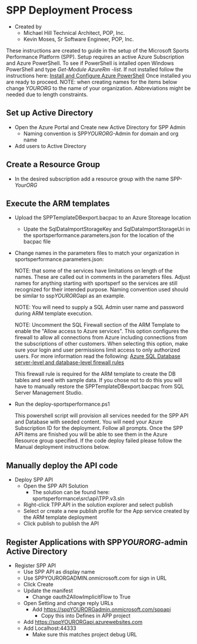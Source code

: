 # SPP Deployment Process
+ Created by
  - Michael Hill Technical Architect, POP, Inc.
  - Kevin Moses, Sr Software Engineer, POP, Inc.

These instructions are created to guide in the setup of the Microsoft Sports Performance Platform (SPP). Setup requires an active Azure Subscription and Azure PowerShell. To see if PowerShell is intalled open Windows PowerShell and type *Get-Module AzureRm -list*. If not installed follow the instructions here: [Install and Configure Azure PowerShell](https://docs.microsoft.com/en-us/powershell/azure/install-azurerm-ps?view=azurermps-4.1.0&viewFallbackFrom=azurermps-4.0.0) Once installed you are ready to proceed. NOTE: when creating names for the items below change *YOURORG* to the name of your organization. Abbreviations might be needed due to length constraints.

## Set up Active Directory
  * Open the Azure Portal and Create new Active Directory for SPP Admin
    * Naming convention is SPP*YOURORG*-Admin for domain and org name
  * Add users to Active Directory

## Create a Resource Group
  * In the desired subscription add a resource group with the name SPP-*YourORG*

## Execute the ARM templates
  * Upload the SPPTemplateDBexport.bacpac to an Azure Storeage location
    * Upate the SqlDataImportStorageKey and SqlDataImportStorageUri in the sportsperformance.parameters.json for the location of the bacpac file


  * Change names in the parameters files to match your organization in sportsperformance.parameters.json:

    NOTE: that some of the services have limitations on length of the names. These are called out in comments in the parameters files. Adjust names for anything starting with sportsperf so the services are still recognized for their intended purpose. Naming convention used should be similar to ssp*YOURORG*api as an example.

    NOTE: You will need to supply a SQL Admin user name and password during ARM template execution.

  	NOTE: Uncomment the SQL Firewall section of the ARM Template to enable the "Allow access to Azure services". This option configures the firewall to allow all connections from Azure including connections from the subscriptions of other customers. When selecting this option, make sure your login and user permissions limit access to only authorized users. For more information read the following: [Azure SQL Database server-level and database-level firewall rules](https://docs.microsoft.com/en-us/azure/sql-database/sql-database-firewall-configure)

    This firewall rule is required for the ARM template to create the DB tables and seed with sample data. If you chose not to do this you will have to manually restore the SPPTemplateDBexport.bacpac from SQL Server Management Studio.

  * Run the deploy-sportsperformance.ps1

    This powershell script will provision all services needed for the SPP API and Database with seeded content. You will need your Azure Subscription ID for the deployment. Follow all prompts. Once the SPP API items are finished you will be able to see them in the Azure Resource group specified. If the code deploy failed please follow the Manual deployment instructions below.


## Manually deploy the API code
  * Deploy SPP API
    * Open the SPP API Solution
      * The solution can be found here: sportsperformance\src\api\TPP.v3.sln
    * Right-click TPP.API in the solution explorer and select publish
    * Select or create a new publish profile for the App service created by the ARM template deployment
    * Click publish to publish the API


## Register Applications with SPP*YOURORG*-admin Active Directory
  * Register SPP API
    * Use SPP API as display name
    * Use SPPYOURORGADMIN.onmicrosoft.com for sign in URL
    * Click Create
    * Update the manifest
      * Change oauth2AllowImplicitFlow to True
    * Open Setting and change reply URLs
      * Add https://sppYOURORGadmin.onmicrosoft.com/sppapi
	     * Copy this into Defines in APP project
    * Add https://sppYOURORGapi.azurewebsites.com
    * Add Localhost:44333
        * Make sure this matches project debug URL

